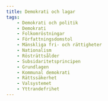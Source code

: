 ```yaml
---
title: Demokrati och lagar
tags:
    - Demokrati och politik
    - Demokrati
    - Folkomröstningar
    - Författningsdomstol
    - Mänskliga fri- och rättigheter
    - Nationalism
    - Rösträttsålder
    - Subsidaritetsprincipen
    - Grundlagen
    - Kommunal demokrati
    - Rättssäkerhet
    - Valsystemet
    - Yttrandefrihet
---
```

